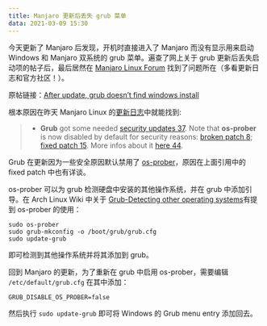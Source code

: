 ```yaml
---
title: Manjaro 更新后丢失 grub 菜单
data: 2021-03-09 15:30
---
```


今天更新了 Manjaro 后发现，开机时直接进入了 Manjaro 而没有显示用来启动 Windows 和 Manjaro 双系统的 grub 菜单。遍查了网上关于 grub 更新后丢失启动项的帖子后，最后居然在 [Manjaro Linux Forum](https://forum.manjaro.org/) 找到了问题所在（多看更新日志和官方社区！）。

原帖链接：[After update, grub doesn’t find windows install](https://forum.manjaro.org/t/after-update-grub-doesnt-find-windows-install/56899)

根本原因在昨天 Manjaro Linux 的[更新日志](https://forum.manjaro.org/t/stable-update-2021-03-08-kernels-plasma-5-21-2-haskell-kodi-grub-kde-dev/56877/14)中就能找到:

> -   **Grub** got some needed [security updates 37](https://wiki.ubuntu.com/SecurityTeam/KnowledgeBase/GRUB2SecureBootBypass2021). Note that **os-prober** is now disabled by default for security reasons: [broken patch 8](https://git.savannah.gnu.org/cgit/grub.git/commit/?id=e346414725a70e5c74ee87ca14e580c66f517666); [fixed patch 15](https://lists.gnu.org/archive/html/grub-devel/2021-03/msg00193.html). More infos about it [here 44](https://forum.manjaro.org/t/grub-disable-os-prober-flag-appears-to-be-ignored-in-etc-default-grub/56382).

Grub 在更新因为一些安全原因默认禁用了 [os-prober](https://github.com/mator/os-prober)，原因在上面引用中的 fixed patch 中也有详谈。

os-prober 可以为 grub 检测硬盘中安装的其他操作系统，并在 grub 中添加引导。在 Arch Linux Wiki 中关于 [Grub-Detecting other operating systems](https://wiki.archlinux.org/index.php/GRUB#Detecting_other_operating_systems)有提到 os-prober 的使用：

```shell
sudo os-prober
sudo grub-mkconfig -o /boot/grub/grub.cfg
sudo update-grub
```
即可检测到其他操作系统并将其添加到 grub。

回到 Manjaro 的更新，为了重新在 grub 中启用 os-prober，需要编辑 `/etc/default/grub.cfg` 在其中添加：

```
GRUB_DISABLE_OS_PROBER=false
```

然后执行 `sudo update-grub` 即可将 Windows 的 Grub menu entry 添加回去。